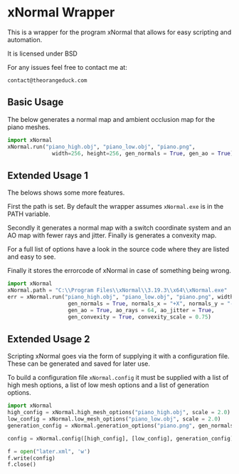 xNormal Wrapper
===============

This is a wrapper for the program xNormal that allows for easy scripting and automation.

It is licensed under BSD

For any issues feel free to contact me at:

`contact@theorangeduck.com`

Basic Usage
-----------

The below generates a normal map and ambient occlusion map for the piano meshes.

```python
import xNormal
xNormal.run("piano_high.obj", "piano_low.obj", "piano.png", 
			  width=256, height=256, gen_normals = True, gen_ao = True)
```

Extended Usage 1
----------------

The belows shows some more features.

First the path is set. By default the wrapper assumes `xNormal.exe` is in the PATH variable.

Secondly it generates a normal map with a switch coordinate system and an AO map with fewer rays and jitter. Finally is generates a convexity map.

For a full list of options have a look in the source code where they are listed and easy to see.

Finally it stores the errorcode of xNormal in case of something being wrong.

```python 
import xNormal
xNormal.path = "C:\\Program Files\\xNormal\\3.19.3\\x64\\xNormal.exe"
err = xNormal.run("piano_high.obj", "piano_low.obj", "piano.png", width = 256, height = 256, 
                   gen_normals = True, normals_x = "+X", normals_y = "-Z", normals_z = "+Y",
                   gen_ao = True, ao_rays = 64, ao_jitter = True, 
                   gen_convexity = True, convexity_scale = 0.75)
```

Extended Usage 2
----------------

Scripting xNormal goes via the form of supplying it with a configuration file. These can be generated and saved for later use.

To build a configuration file `xNormal.config` it must be supplied with a list of high mesh options, a list of low mesh options and a list of generation options.

```python
import xNormal
high_config = xNormal.high_mesh_options("piano_high.obj", scale = 2.0)
low_config = xNormal.low_mesh_options("piano_low.obj", scale = 2.0)
generation_config = xNormal.generation_options("piano.png", gen_normals = True)

config = xNormal.config([high_config], [low_config], generation_config)

f = open("later.xml", 'w')
f.write(config)
f.close()
```



